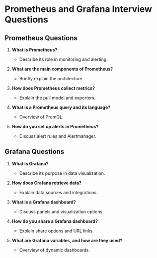 # Prometheus and Grafana Interview Questions

## Prometheus Questions
1. **What is Prometheus?**
   - Describe its role in monitoring and alerting.

2. **What are the main components of Prometheus?**
   - Briefly explain the architecture.

3. **How does Prometheus collect metrics?**
   - Explain the pull model and exporters.

4. **What is a Prometheus query and its language?**
   - Overview of PromQL.

5. **How do you set up alerts in Prometheus?**
   - Discuss alert rules and Alertmanager.

## Grafana Questions
1. **What is Grafana?**
   - Describe its purpose in data visualization.

2. **How does Grafana retrieve data?**
   - Explain data sources and integrations.

3. **What is a Grafana dashboard?**
   - Discuss panels and visualization options.

4. **How do you share a Grafana dashboard?**
   - Explain share options and URL links.

5. **What are Grafana variables, and how are they used?**
   - Overview of dynamic dashboards.

